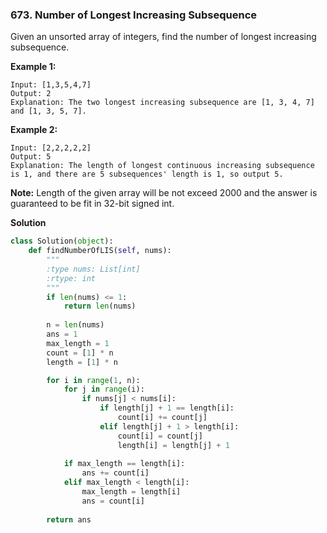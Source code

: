 ### 673. Number of Longest Increasing Subsequence

Given an unsorted array of integers, find the number of longest increasing subsequence.

**Example 1:**
```
Input: [1,3,5,4,7]
Output: 2
Explanation: The two longest increasing subsequence are [1, 3, 4, 7] and [1, 3, 5, 7].
```

**Example 2:**
```
Input: [2,2,2,2,2]
Output: 5
Explanation: The length of longest continuous increasing subsequence is 1, and there are 5 subsequences' length is 1, so output 5.
```

**Note:** 
Length of the given array will be not exceed 2000 and the answer is guaranteed to be fit in 32-bit signed int.

**Solution**
```Python
class Solution(object):
    def findNumberOfLIS(self, nums):
        """
        :type nums: List[int]
        :rtype: int
        """
        if len(nums) <= 1:
            return len(nums)
        
        n = len(nums)
        ans = 1
        max_length = 1
        count = [1] * n
        length = [1] * n

        for i in range(1, n):
            for j in range(i):
                if nums[j] < nums[i]:
                    if length[j] + 1 == length[i]:
                        count[i] += count[j]
                    elif length[j] + 1 > length[i]:
                        count[i] = count[j]
                        length[i] = length[j] + 1
                    
            if max_length == length[i]:
                ans += count[i]
            elif max_length < length[i]:
                max_length = length[i]
                ans = count[i]
        
        return ans
```